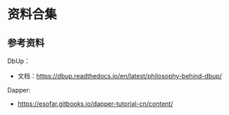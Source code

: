 # 资料合集

## 参考资料
DbUp：
- 文档：https://dbup.readthedocs.io/en/latest/philosophy-behind-dbup/

Dapper:
- https://esofar.gitbooks.io/dapper-tutorial-cn/content/



